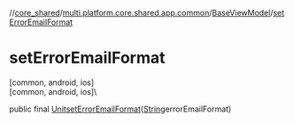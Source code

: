 //[core_shared](../../../index.md)/[multi.platform.core.shared.app.common](../index.md)/[BaseViewModel](index.md)/[setErrorEmailFormat](set-error-email-format.md)

# setErrorEmailFormat

[common, android, ios]\
[common, android, ios]\

public final [Unit](https://kotlinlang.org/api/latest/jvm/stdlib/kotlin/-unit/index.html)[setErrorEmailFormat](set-error-email-format.md)([String](https://docs.oracle.com/javase/8/docs/api/java/lang/String.html)errorEmailFormat)
